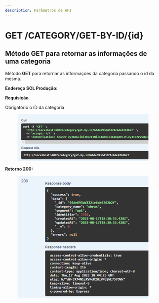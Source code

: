 ```yaml
---
description: Parâmetros de API
---
```


# GET /CATEGORY/GET-BY-ID/{id}

## Método GET para retornar as informações de uma categoria

Método **GET** para retornar as informações da categoria passando o id da mesma.

**Endereço SOL Produção:**&#x20;

**Requisição**

Obrigatório o ID da categoria

<figure><img src="../../.gitbook/assets/Screenshot_3 (5).png" alt=""><figcaption></figcaption></figure>

**Retorno 200:**

<figure><img src="../../.gitbook/assets/Screenshot_4 (5).png" alt=""><figcaption></figcaption></figure>

